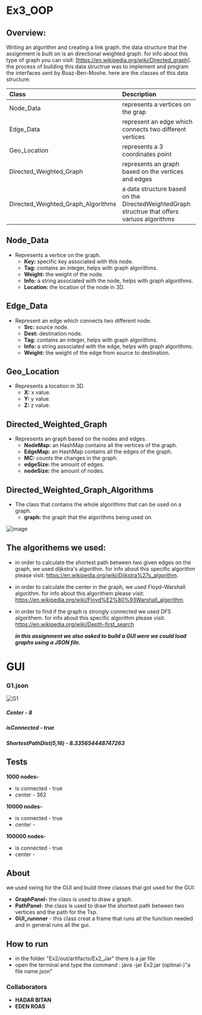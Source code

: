 #  Ex3_OOP

## Overview:
Writing an algorithm and creating a link graph.
the data structure that the assignment is built on is an directional weighted graph. 
for info about this type of graph you can visit: [https://en.wikipedia.org/wiki/Directed_graph].
the process of building this data structrue was to implement and program the interfaces sent by Boaz-Ben-Moshe.
here are the classes of this data structure:

| Class      | Description |
| :------------| :------------|
| Node_Data  | represents a vertices on the grap |
| Edge_Data   |   represent an edge which connects two different vertices|
| Geo_Location      |    represents a 3 coordinates point|
| Directed_Weighted_Graph      |    represents an graph based on the vertices and edges |
| Directed_Weighted_Graph_Algorithms      |    a data structure based on the DirectedWeightedGraph structrue that offers variuos algorithms | 

## Node_Data
+ Represents a vertice on the graph.
   + **Key:** specific key associated with this node.
   + **Tag:** contains an integer, helps with graph algorithms.
   + **Weight:** the weight of the node.
   + **Info:** a string associated with the node, helps with graph algorithms.
   + **Location:** the location of the node in 3D.

## Edge_Data
+ Represent an edge which connects two different node.
    + **Src:** source node.
    + **Dest:** destination node.
    + **Tag:** contains an integer, helps with graph algorithms.
    + **Info:** a string associated with the edge, helps with graph algorithms.
    + **Weight:** the weight of the edge from source to destination.
    
## Geo_Location
+ Represents a location in 3D.
  + **X:** x value.
  + **Y:** y value.
  + **Z:** z value.

## Directed_Weighted_Graph
+ Represents an graph based on the nodes and edges.
  + **NodeMap:** an HashMap contains all the vertices of the graph.
  + **EdgeMap:** an HashMap contains all the edges of the graph.
  + **MC:** counts the changes in the graph.
  + **edgeSize:** the amount of edges.
  + **nodeSize:** the amount of nodes.

## Directed_Weighted_Graph_Algorithms
+ The class that contains the whole algorithms that can be used on a graph.
     + **graph:** the graph that the algorithms being used on. 

![image](https://user-images.githubusercontent.com/92533182/145768109-4e0bff58-b817-4ef4-8a83-1eecc66e04a6.png)

## The algorithems we used:
+ in order to calculate the shortest path between two given edges on the graph, we used dijkstra's algorithm.
  for info about this specific algorithm please visit: https://en.wikipedia.org/wiki/Dijkstra%27s_algorithm.
+ in order to calculate the center in the graph, we used Floyd–Warshall algorithm.
  for info about this algorithem please visit: https://en.wikipedia.org/wiki/Floyd%E2%80%93Warshall_algorithm.
+ in order to find if the graph is strongly connected  we used DFS algorithem.
  for info about this specific algorithm please visit: https://en.wikipedia.org/wiki/Depth-first_search
  
 
  
  ***in this assignment we also asked to build a GUI were we could load graphs using a JSON file.***

# GUI
### G1.json

![G1](https://user-images.githubusercontent.com/92533182/146030677-c54ef26d-b1eb-4374-ade6-fa93d922ef33.png)
##### Center - 8
##### isConnected - true
##### ShortestPathDist(5,16) - 8.335654448747263

## Tests
**1000 nodes-**
  + is connected - true
  + center - 362

**10000 nodes-**
  + is connected - true
  + center -

**100000 nodes-**
  + is connected - true
  + center - 

## About
 we used swing for the GUI and build three classes that got used for the GUI: 
   + **GraphPanel-** the class is used to draw a graph.
   + **PathPanel**- the class is used to draw the shortest path between two vertices and the path for the Tsp.
   + **GUI_runnner** - this class creat a frame that runs all the function needed and in general runs all the gui.
## How to run
  + in the folder "Ex2/out/artifacts/Ex2_Jar" there is a jar file
  + open the terminal and type the command : java -jar Ex2.jar (optinal-)"a file name.json"

### Collaborators
  + **HADAR BITAN**
  + **EDEN ROAS**
